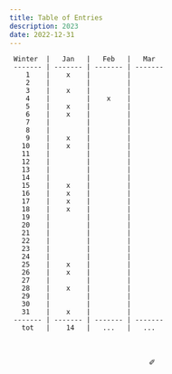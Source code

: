 ```yaml
---
title: Table of Entries
description: 2023
date: 2022-12-31
---
```


     Winter  |   Jan   |   Feb   |   Mar   
     ------- | ------- | ------- | ------- 
        1    |    x    |         |         
        2    |         |         |        
        3    |    x    |         |        
        4    |         |    x    |         
        5    |    x    |         |        
        6    |    x    |         |         
        7    |         |         |         
        8    |         |         |        
        9    |    x    |         |        
       10    |    x    |         |         
       11    |         |         |         
       12    |         |         |         
       13    |         |         |         
       14    |         |         |         
       15    |    x    |         |        
       16    |    x    |         |         
       17    |    x    |         |         
       18    |    x    |         |         
       19    |         |         |        
       20    |         |         |         
       21    |         |         |         
       22    |         |         |        
       23    |         |         |        
       24    |         |         |         
       25    |    x    |         |         
       26    |    x    |         |         
       27    |         |         |    
       28    |    x    |         |         
       29    |         |         |         
       30    |         |         |        
       31    |    x    |         |        
     ------- | ------- | ------- | ------- 
       tot   |    14   |   ...   |   ...   

&nbsp;

<div align="center">
  ✐
</div>
